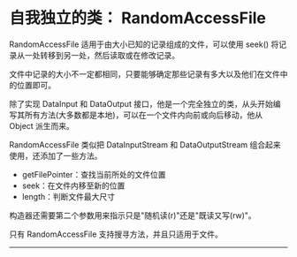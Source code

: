 #   自我独立的类： RandomAccessFile

RandomAccessFile 适用于由大小已知的记录组成的文件，可以使用 seek() 将记录从一处转移到另一处，然后读取或在修改记录。

文件中记录的大小不一定都相同，只要能够确定那些记录有多大以及他们在文件中的位置即可。

除了实现 DataInput 和 DataOutput 接口，他是一个完全独立的类，从头开始编写其所有方法(大多数都是本地)，可以在一个文件内向前或向后移动，他从 Object 派生而来。

RandomAccessFile 类似把 DataInputStream 和 DataOutputStream 组合起来使用，还添加了一些方法。

-   getFilePointer：查找当前所处的文件位置
-   seek：在文件内移至新的位置
-   length：判断文件最大尺寸

构造器还需要第二个参数用来指示只是"随机读(r)"还是"既读又写(rw)"。

只有 RandomAccessFile 支持搜寻方法，并且只适用于文件。

----
